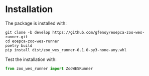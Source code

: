 # Installation

The package is installed with:

```
git clone -b develop https://github.com/gfenoy/eoepca-zoo-wes-runner.git
cd eoepca-zoo-wes-runner
poetry build
pip install dist/zoo_wes_runner-0.1.0-py3-none-any.whl
```

Test the installation with:

```python
from zoo_wes_runner import ZooWESRunner
```
